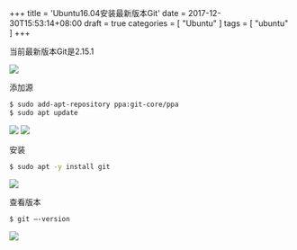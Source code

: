 +++
title = 'Ubuntu16.04安装最新版本Git'
date = 2017-12-30T15:53:14+08:00
draft = true
categories = [ "Ubuntu" ]
tags = [ "ubuntu" ]
+++

当前最新版本Git是2.15.1

![](/images/ubuntu/git/1.png)

添加源

``` bash
$ sudo add-apt-repository ppa:git-core/ppa
$ sudo apt update
```

![](/images/ubuntu/git/2.png)
![](/images/ubuntu/git/3.png)

安装

``` bash
$ sudo apt -y install git
```

![](/images/ubuntu/git/4.png)

查看版本

```bash
$ git –-version
```

![](/images/ubuntu/git/5.png)
